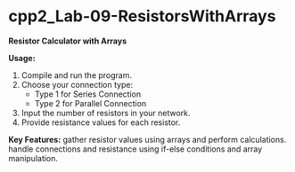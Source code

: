 # cpp2_Lab-09-ResistorsWithArrays
**Resistor Calculator with Arrays**


**Usage:**
1. Compile and run the program.
2. Choose your connection type:
   - Type 1 for Series Connection
   - Type 2 for Parallel Connection
3. Input the number of resistors in your network.
4. Provide resistance values for each resistor.

**Key Features:**
gather resistor values using arrays and perform calculations.
handle connections and resistance using if-else conditions and array manipulation.



